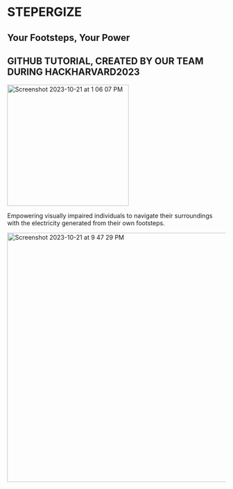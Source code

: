 # STEPERGIZE
## Your Footsteps, Your Power
## GITHUB TUTORIAL, CREATED BY OUR TEAM DURING HACKHARVARD2023

<img width="280" alt="Screenshot 2023-10-21 at 1 06 07 PM" src="https://github.com/audgeviolin07/stepup/assets/69458308/81cc4751-c830-445c-8bb8-4c09135a666a">


Empowering visually impaired individuals to navigate their surroundings with the electricity generated from their own footsteps.

<img width="576" alt="Screenshot 2023-10-21 at 9 47 29 PM" src="https://github.com/audgeviolin07/stepup/assets/123830780/9c4769bb-5c15-46b2-aaec-1ab46be7b96a">
